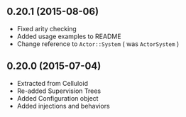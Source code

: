 0.20.1 (2015-08-06)
-----
* Fixed arity checking
* Added usage examples to README
* Change reference to `Actor::System` ( was `ActorSystem` )

0.20.0 (2015-07-04)
-----
* Extracted from Celluloid
* Re-added Supervision Trees
* Added Configuration object
* Added injections and behaviors